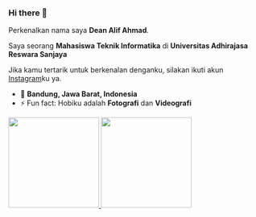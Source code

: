 ### Hi there 👋

Perkenalkan nama saya **Dean Alif Ahmad**.

Saya seorang **Mahasiswa Teknik Informatika**  di **Universitas Adhirajasa Reswara Sanjaya**

Jika kamu tertarik untuk berkenalan denganku, silakan ikuti akun [Instagram](https://www.instagram.com/deanalifahmad/)ku ya.

- 📍  **Bandung, Jawa Barat, Indonesia** 
- ⚡ Fun fact: Hobiku adalah **Fotografi** dan **Videografi**

<p align="left">
<a href="https://github.com/deanalifahmad">
  <img height="180em" src="https://github-readme-stats-eight-theta.vercel.app/api?username=gilangadhan&show_icons=true&theme=algolia&include_all_commits=true&count_private=true"/>
  <img height="180em" src="https://github-readme-stats-eight-theta.vercel.app/api/top-langs/?username=gilangadhan&layout=compact&langs_count=8&theme=algolia"/>
</a>
</p>
